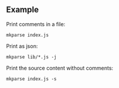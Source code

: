 ## Example

Print comments in a file:

```shell
mkparse index.js
```

Print as json:

```shell
mkparse lib/*.js -j
```

Print the source content without comments:


```shell
mkparse index.js -s
```

